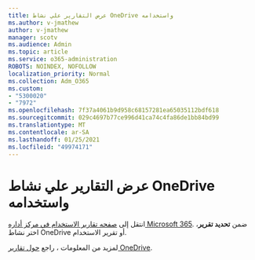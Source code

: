 ```yaml
---
title: عرض التقارير علي نشاط OneDrive واستخدامه
ms.author: v-jmathew
author: v-jmathew
manager: scotv
ms.audience: Admin
ms.topic: article
ms.service: o365-administration
ROBOTS: NOINDEX, NOFOLLOW
localization_priority: Normal
ms.collection: Adm_O365
ms.custom:
- "5300020"
- "7972"
ms.openlocfilehash: 7f37a4061b9d958c68157281ea65035112bdf618
ms.sourcegitcommit: 029c4697b77ce996d41ca74c4fa86de1bb84bd99
ms.translationtype: MT
ms.contentlocale: ar-SA
ms.lasthandoff: 01/25/2021
ms.locfileid: "49974171"
---
```

# <a name="view-reports-on-onedrive-activity-and-usage"></a>عرض التقارير علي نشاط OneDrive واستخدامه

انتقل إلى [صفحه تقارير الاستخدام في مركز أداره Microsoft 365](https://admin.microsoft.com/AdminPortal/Home). ضمن **تحديد تقرير**، اختر نشاط OneDrive أو تقرير الاستخدام.

لمزيد من المعلومات ، راجع [حول تقارير OneDrive](https://go.microsoft.com/fwlink/?linkid=875239).

